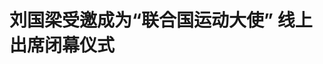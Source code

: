 <!DOCTYPE html>
<html lang="zh-CN">

<head>
    
<title>刘国梁受邀成为“联合国运动大使” 线上出席闭幕仪式_腾讯新闻</title>
<meta name="keywords" content="刘国梁,联合国运动会大使,运动会,联合国,中国乒乓,国乒,体育界,闭幕式">
<meta name="description" content="5月13日，联合国第二届运动会在纽约闭幕。联合国运动会组委会主席、土库曼斯坦常驻代表阿克索尔坦-阿塔耶娃大使在闭幕式上致辞。      中国乒乓球首位男子大满贯得主刘国梁，受邀成为“联合国运动会大使....">
<meta name="author" content="腾讯网">
<meta name="copyright" content="Copyright 1998 - 2025 Tencent. All Rights Reserved">
<meta property="og:type" content="news" />

<meta property="og:title" content="刘国梁受邀成为“联合国运动大使” 线上出席闭幕仪式_腾讯新闻" />
<meta property="og:description" content="5月13日，联合国第二届运动会在纽约闭幕。联合国运动会组委会主席、土库曼斯坦常驻代表阿克索尔坦-阿塔耶娃大使在闭幕式上致辞。      中国乒乓球首位男子大满贯得主刘国梁，受邀成为“联合国运动会大使...." />
<meta property="og:url" content="https://news.qq.com/rain/a/20250514A097R400" />
<meta property="og:image" content="https://inews.gtimg.com/news_ls/OWLoEX_HQGE-aaKS7x3iHOOJQudo6dqDwwt-rs7vYqFfwAA_640330/0" />
<meta property="article:author" content="乒乓世界" />
<meta property="article:published_time" content="2025-05-14 21:12:20" />
<meta property="category" content="sports" />

<meta name="baidu-site-verification" content="jJeIJ5X7pP" />
    <meta charset="utf-8" />
<meta http-equiv="X-UA-Compatible" content="IE=Edge" />
<meta name="viewport" content="width=device-width, initial-scale=1, shrink-to-fit=no" />
<link rel="dns-prefetch" href="mat1.gtimg.com">
<link rel="dns-prefetch" href="i.news.qq.com">
<link rel="shortcut icon" href="https://mat1.gtimg.com/qqcdn/qqindex2021/favicon.ico">
<script nomodule="true" src="https://mat1.gtimg.com/qqcdn/qqindex2021/common-static/20240515201444/core3-37-1.min.js"></script>
<script>
  try {
    if (!window.IntersectionObserver) {
      var observerScript = document.createElement('script');
      observerScript.src = "https://mat1.gtimg.com/qqcdn/qqindex2021/common-static/20241024141058/intersection-observer-polyfill.js";
      document.head.appendChild(observerScript);
    }
  } catch (error) {}
</script>

<script>
  try {
    if (!Element.prototype.scrollTo) {
      var scrollScript = document.createElement('script');
      scrollScript.src = "https://mat1.gtimg.com/qqcdn/qqindex2021/common-static/20241025153001/scroll-behavior-polyfill.js";
      document.head.appendChild(scrollScript);
    }
  } catch (error) {}
</script>
<script>
  try {
    if ('scrollRestoration' in window.history) {
      window.history.scrollRestoration = 'manual';
    }
    window.isPcClient = Boolean(window.electron) && (
      window.navigator.userAgent.indexOf('pc-client') > 0 ||
      window.navigator.userAgent.indexOf('TencentNews') > 0
    );
  } catch {}
</script>
<script>
  try {
    if (window.isPcClient) {
      var bodyStyle = document.createElement('style');
      bodyStyle.innerText = 'body{ zoom: 0.95 }';
      document.head.appendChild(bodyStyle);
    }
  } catch {}
</script>
<script>
  window.DATA = {"url":"https://view.inews.qq.com/a/20250514A097R400","article_id":"20250514A097R400","article_type":"0","title":"刘国梁受邀成为“联合国运动大使” 线上出席闭幕仪式","desc":"5月13日，联合国第二届运动会在纽约闭幕。联合国运动会组委会主席、土库曼斯坦常驻代表阿克索尔坦-阿塔耶娃大使在闭幕式上致辞。      中国乒乓球首位男子大满贯得主刘国梁，受邀成为“联合国运动会大使....","iNewsRecommendLevel":1,"abstract":"5月13日，联合国第二届运动会在纽约闭幕。联合国运动会组委会主席、土库曼斯坦常驻代表阿克索尔坦-阿塔耶娃大使在闭幕式上致辞。      中国乒乓球首位男子大满贯得主刘国梁，受邀成为“联合国运动会大使....","catalog1":"sports","ad_channel_sign":"sports","introduction":"","media":"乒乓世界","media_id":"","pubtime":"2025-05-14 21:12:20","comment_id":"8411855087","political":0,"cmsId":"20250514A097R400","cms_id":"20250514A097R400","closeAllAd":0,"closeAllFavorite":false,"originContent":{"directory":{"ai_list":null,"enable":2,"list":null},"text":"\u003cdiv class=\"rich_media_content\"\u003e\u003c!--NO_AD_ERROR_8--\u003e\u003cp\u003e\u003cspan style=\"letter-spacing: normal\"\u003e\u003cspan style=\"font-size: 16px\"\u003e\u003cspan style=\"color: rgb(51, 51, 51)\"\u003e\u003cspan style=\"background-color: rgb(255, 255, 255)\"\u003e5月13日，联合国第二届运动会在纽约闭幕。联合国运动会组委会主席、土库曼斯坦常驻代表\u003c!--VERTICAL_CARD_BEGIN_0--\u003e阿克\u003c!--VERTICAL_CARD_END_0--\u003e索尔坦-阿塔耶娃大使在闭幕式上致辞。\u003cbr/\u003e\u003cbr/\u003e\u003c/span\u003e\u003c/span\u003e\u003cstrong\u003e\u003cspan style=\"color: rgb(51, 51, 51)\"\u003e\u003cspan style=\"background-color: rgb(255, 255, 255)\"\u003e中国乒乓球首位男子\u003c!--SECURE_LINK_BEGIN_0--\u003e大满贯\u003c!--SECURE_LINK_END_0--\u003e得主\u003c!--VERTICAL_CARD_BEGIN_1--\u003e刘国梁\u003c!--VERTICAL_CARD_END_1--\u003e，受邀成为“联合国运动会大使”。他通过线上方式出席闭幕式，祝贺联合国运动会胜利闭幕，同时也鼓励更多的人参与乒乓球运动。\u003c/span\u003e\u003c/span\u003e\u003c/strong\u003e\u003cspan style=\"color: rgb(51, 51, 51)\"\u003e\u003cspan style=\"background-color: rgb(255, 255, 255)\"\u003e\u003cbr/\u003e\u003cbr/\u003e联合国运动会是一场旨在通过体育促进国际友谊、文化交流和和平的全球性体育盛会，口号为“团结、友谊、和平、发展”，强调运动精神与全球合作。\u003cbr/\u003e\u003cbr/\u003e据悉，同样被授予联合国运动会大使的体育界人士有多米尼加职业棒球经理阿尔贝-普霍斯、菲律宾政治家、商人、前职业拳击手曼尼-帕奎奧、意大利职业足球运动员乔治-基耶利尼以及\u003c!--SECURE_LINK_BEGIN_1--\u003e尼日利亚\u003c!--SECURE_LINK_END_1--\u003e国际象棋选手和教练通德-奥纳科亚等。\u003c/span\u003e\u003c/span\u003e\u003c/span\u003e\u003c/span\u003e\u003c!--NO_AD_0--\u003e\u003c!--NO_AD_1--\u003e\u003c!--NO_AD_2--\u003e\u003c!--NO_AD_3--\u003e\u003c!--NO_AD_4--\u003e\u003c!--EOP_0--\u003e\u003c!--EOP_1--\u003e\u003c!--EOP_2--\u003e\u003c!--EOP_3--\u003e\u003c!--EOP_4--\u003e\u003c/p\u003e\u003c!--PARAGRAPH_4--\u003e\u003c!--PARAGRAPH_3--\u003e\u003c!--PARAGRAPH_2--\u003e\u003c!--PARAGRAPH_1--\u003e\u003c!--PARAGRAPH_0--\u003e\u003cp\u003e\u003cspan style=\"letter-spacing: normal\"\u003e\u003cspan style=\"font-size: 16px\"\u003e\u003cstrong\u003e\u003cspan style=\"color: rgb(51, 51, 51)\"\u003e\u003cspan style=\"background-color: rgb(255, 255, 255)\"\u003e刘国梁将于6月12日亲临联合国参加活动并接受证书。\u003c/span\u003e\u003c/span\u003e\u003c/strong\u003e\u003c/span\u003e\u003c/span\u003e\u003c/p\u003e\u003cp data-exeditor-arbitrary-box=\"image-box\"\u003e\u003c!--IMG_0--\u003e\u003c/p\u003e\u003cp data-exeditor-arbitrary-box=\"image-box\"\u003e\u003c!--IMG_1--\u003e\u003c/p\u003e\u003cp data-exeditor-arbitrary-box=\"image-box\"\u003e\u003c!--IMG_2--\u003e\u003c/p\u003e\u003cp data-exeditor-arbitrary-box=\"image-box\"\u003e\u003c!--IMG_3--\u003e\u003c/p\u003e\u003cdiv powered-by=\"qqnews_ex-editor\"\u003e\u003c/div\u003e\u003cstyle\u003e.rich_media_content{--news-tabel-th-night-color: #444444;--news-font-day-color: #333;--news-font-night-color: #d9d9d9;--news-bottom-distance: 22px}.rich_media_content p:not([data-exeditor-arbitrary-box=image-box]){letter-spacing:.5px;line-height:30px;margin-bottom:var(--news-bottom-distance);word-wrap:break-word}.rich_media_content{color:var(--news-font-day-color);font-size:18px}@media(prefers-color-scheme:dark){body:not([data-weui-theme=light]):not([dark-mode-disable=true]) .rich_media_content p:not([data-exeditor-arbitrary-box=image-box]){letter-spacing:.5px;line-height:30px;margin-bottom:var(--news-bottom-distance);word-wrap:break-word}body:not([data-weui-theme=light]):not([dark-mode-disable=true]) .rich_media_content{color:var(--news-font-night-color)}}.data_color_scheme_dark .rich_media_content p:not([data-exeditor-arbitrary-box=image-box]){letter-spacing:.5px;line-height:30px;margin-bottom:var(--news-bottom-distance);word-wrap:break-word}.data_color_scheme_dark .rich_media_content{color:var(--news-font-night-color)}.data_color_scheme_dark .rich_media_content{font-size:18px}.rich_media_content p[data-exeditor-arbitrary-box=image-box]{margin-bottom:11px}.rich_media_content\u003ediv:not(.qnt-video),.rich_media_content\u003esection{margin-bottom:var(--news-bottom-distance)}.rich_media_content hr{margin-bottom:var(--news-bottom-distance)}.rich_media_content .link_list{margin:0;margin-top:20px;min-height:0!important}.rich_media_content blockquote{background:#f9f9f9;border-left:6px solid #ccc;margin:1.5em 10px;padding:.5em 10px}.rich_media_content blockquote p{margin-bottom:0!important}.data_color_scheme_dark .rich_media_content blockquote{background:#323232}@media(prefers-color-scheme:dark){body:not([data-weui-theme=light]):not([dark-mode-disable=true]) .rich_media_content blockquote{background:#323232}}.rich_media_content ol[data-ex-list]{--ol-start: 1;--ol-list-style-type: decimal;list-style-type:none;counter-reset:olCounter calc(var(--ol-start,1) - 1);position:relative}.rich_media_content ol[data-ex-list]\u003eli\u003e:first-child::before{content:counter(olCounter,var(--ol-list-style-type)) '. ';counter-increment:olCounter;font-variant-numeric:tabular-nums;display:inline-block}.rich_media_content ul[data-ex-list]{--ul-list-style-type: circle;list-style-type:none;position:relative}.rich_media_content ul[data-ex-list].nonUnicode-list-style-type\u003eli\u003e:first-child::before{content:var(--ul-list-style-type) ' ';font-variant-numeric:tabular-nums;display:inline-block;transform:scale(0.5)}.rich_media_content ul[data-ex-list].unicode-list-style-type\u003eli\u003e:first-child::before{content:var(--ul-list-style-type) ' ';font-variant-numeric:tabular-nums;display:inline-block;transform:scale(0.8)}.rich_media_content ol:not([data-ex-list]){padding-left:revert}.rich_media_content ul:not([data-ex-list]){padding-left:revert}.rich_media_content table{display:table;border-collapse:collapse;margin-bottom:var(--news-bottom-distance)}.rich_media_content table th,.rich_media_content table td{word-wrap:break-word;border:1px solid #ddd;white-space:nowrap;padding:2px 5px}.rich_media_content table th{font-weight:700;background-color:#f0f0f0;text-align:left}.rich_media_content table p{margin-bottom:0!important}.data_color_scheme_dark .rich_media_content table th{background:var(--news-tabel-th-night-color)}@media(prefers-color-scheme:dark){body:not([data-weui-theme=light]):not([dark-mode-disable=true]) .rich_media_content table th{background:var(--news-tabel-th-night-color)}}.rich_media_content .qqnews_image_desc,.rich_media_content p[type=om-image-desc]{line-height:20px!important;text-align:center!important;font-size:14px!important;color:#666!important}.rich_media_content div[data-exeditor-arbitrary-box=wrap]:not([data-exeditor-arbitrary-box-special-style]){max-width:100%}.rich_media_content .qqnews-content{--wmfont: 0;--wmcolor: transparent;font-size:var(--wmfont);color:var(--wmcolor);line-height:var(--wmfont)!important;margin-bottom:var(--wmfont)!important}.rich_media_content .qqnews_sign_emphasis{background:#f7f7f7}.rich_media_content .qqnews_sign_emphasis ol{word-wrap:break-word;border:none;color:#5c5c5c;line-height:28px;list-style:none;margin:14px 0 6px;padding:16px 15px 4px}.rich_media_content .qqnews_sign_emphasis p{margin-bottom:12px!important}.rich_media_content .qqnews_sign_emphasis ol\u003eli\u003ep{padding-left:30px}.rich_media_content .qqnews_sign_emphasis ol\u003eli{list-style:none}.rich_media_content .qqnews_sign_emphasis ol\u003eli\u003ep:first-child::before{margin-left:-30px;content:counter(olCounter,decimal) ''!important;counter-increment:olCounter!important;font-variant-numeric:tabular-nums!important;background:#37f;border-radius:2px;color:#fff;font-size:15px;font-style:normal;text-align:center;line-height:18px;width:18px;height:18px;margin-right:12px;position:relative;top:-1px}.data_color_scheme_dark .rich_media_content .qqnews_sign_emphasis{background:#262626}.data_color_scheme_dark .rich_media_content .qqnews_sign_emphasis ol\u003eli\u003ep{color:#a9a9a9}@media(prefers-color-scheme:dark){body:not([data-weui-theme=light]):not([dark-mode-disable=true]) .rich_media_content .qqnews_sign_emphasis{background:#262626}body:not([data-weui-theme=light]):not([dark-mode-disable=true]) .rich_media_content .qqnews_sign_emphasis ol\u003eli\u003ep{color:#a9a9a9}}.rich_media_content h1,.rich_media_content h2,.rich_media_content h3,.rich_media_content h4,.rich_media_content h5,.rich_media_content h6{margin-bottom:var(--news-bottom-distance);font-weight:700}.rich_media_content h1{font-size:20px}.rich_media_content h2,.rich_media_content h3{font-size:19px}.rich_media_content h4,.rich_media_content h5,.rich_media_content h6{font-size:18px}.rich_media_content li:empty{display:none}.rich_media_content ul,.rich_media_content ol{margin-bottom:var(--news-bottom-distance)}.rich_media_content div\u003ep:only-child{margin-bottom:0!important}.rich_media_content .cms-cke-widget-title-wrap p{margin-bottom:0!important}\u003c/style\u003e\u003c/div\u003e","version":"v2"},"originAttribute":{"IMG_0":{"bigOrigUrl":"https://inews.gtimg.com/news_bt/OcsX35Dt1wlBBj0NRof5Jrr1KoBaUk-mtcTT3rqYUdVxsAA/0","compressUrl":"https://inews.gtimg.com/news_bt/OcsX35Dt1wlBBj0NRof5Jrr1KoBaUk-mtcTT3rqYUdVxsAA/641","desc":"","fullPic":"1","height":360,"imgurl0":"https://inews.gtimg.com/news_bt/OcsX35Dt1wlBBj0NRof5Jrr1KoBaUk-mtcTT3rqYUdVxsAA/0","imgurl1000":"https://inews.gtimg.com/news_bt/OcsX35Dt1wlBBj0NRof5Jrr1KoBaUk-mtcTT3rqYUdVxsAA/1000","islong":0,"origUrl":"https://inews.gtimg.com/news_bt/OcsX35Dt1wlBBj0NRof5Jrr1KoBaUk-mtcTT3rqYUdVxsAA/641","size":131,"style":"display: inline-block; max-width: 100%; width: 690px","thumb":"https://inews.gtimg.com/news_bt/OcsX35Dt1wlBBj0NRof5Jrr1KoBaUk-mtcTT3rqYUdVxsAA_181x181s/0","url":"https://inews.gtimg.com/news_bt/OcsX35Dt1wlBBj0NRof5Jrr1KoBaUk-mtcTT3rqYUdVxsAA/641","width":641},"IMG_1":{"bigOrigUrl":"https://inews.gtimg.com/news_bt/OnF1-goz2R5wPUkLGG2cY21lbIxcrp9Aq-ggvpTBqbn24AA/0","compressUrl":"https://inews.gtimg.com/news_bt/OnF1-goz2R5wPUkLGG2cY21lbIxcrp9Aq-ggvpTBqbn24AA/641","desc":"","fullPic":"1","height":360,"imgurl0":"https://inews.gtimg.com/news_bt/OnF1-goz2R5wPUkLGG2cY21lbIxcrp9Aq-ggvpTBqbn24AA/0","imgurl1000":"https://inews.gtimg.com/news_bt/OnF1-goz2R5wPUkLGG2cY21lbIxcrp9Aq-ggvpTBqbn24AA/1000","islong":0,"origUrl":"https://inews.gtimg.com/news_bt/OnF1-goz2R5wPUkLGG2cY21lbIxcrp9Aq-ggvpTBqbn24AA/641","size":112,"style":"display: inline-block; max-width: 100%; width: 690px","thumb":"https://inews.gtimg.com/news_bt/OnF1-goz2R5wPUkLGG2cY21lbIxcrp9Aq-ggvpTBqbn24AA_181x181s/0","url":"https://inews.gtimg.com/news_bt/OnF1-goz2R5wPUkLGG2cY21lbIxcrp9Aq-ggvpTBqbn24AA/641","width":641},"IMG_2":{"bigOrigUrl":"https://inews.gtimg.com/news_bt/OJQV2d7GrV5zDObiAZVOQzV1VdNw3VbdtijUUS6tYYIScAA/0","compressUrl":"https://inews.gtimg.com/news_bt/OJQV2d7GrV5zDObiAZVOQzV1VdNw3VbdtijUUS6tYYIScAA/641","desc":"","fullPic":"1","height":360,"imgurl0":"https://inews.gtimg.com/news_bt/OJQV2d7GrV5zDObiAZVOQzV1VdNw3VbdtijUUS6tYYIScAA/0","imgurl1000":"https://inews.gtimg.com/news_bt/OJQV2d7GrV5zDObiAZVOQzV1VdNw3VbdtijUUS6tYYIScAA/1000","islong":0,"origUrl":"https://inews.gtimg.com/news_bt/OJQV2d7GrV5zDObiAZVOQzV1VdNw3VbdtijUUS6tYYIScAA/641","size":60,"style":"display: inline-block; max-width: 100%; width: 690px","thumb":"https://inews.gtimg.com/news_bt/OJQV2d7GrV5zDObiAZVOQzV1VdNw3VbdtijUUS6tYYIScAA_181x181s/0","url":"https://inews.gtimg.com/news_bt/OJQV2d7GrV5zDObiAZVOQzV1VdNw3VbdtijUUS6tYYIScAA/641","width":641},"IMG_3":{"bigOrigUrl":"https://inews.gtimg.com/news_bt/OAKMGdbZ7szH1agUjrXkcaIHcRB2ZPJ4JxbBlIh2-b9qoAA/0","compressUrl":"https://inews.gtimg.com/news_bt/OAKMGdbZ7szH1agUjrXkcaIHcRB2ZPJ4JxbBlIh2-b9qoAA/641","desc":"","fullPic":"1","height":399,"imgurl0":"https://inews.gtimg.com/news_bt/OAKMGdbZ7szH1agUjrXkcaIHcRB2ZPJ4JxbBlIh2-b9qoAA/0","imgurl1000":"https://inews.gtimg.com/news_bt/OAKMGdbZ7szH1agUjrXkcaIHcRB2ZPJ4JxbBlIh2-b9qoAA/1000","islong":0,"origUrl":"https://inews.gtimg.com/news_bt/OAKMGdbZ7szH1agUjrXkcaIHcRB2ZPJ4JxbBlIh2-b9qoAA/641","size":212,"style":"display: inline-block; max-width: 100%; width: 690px","thumb":"https://inews.gtimg.com/news_bt/OAKMGdbZ7szH1agUjrXkcaIHcRB2ZPJ4JxbBlIh2-b9qoAA_181x181s/0","url":"https://inews.gtimg.com/news_bt/OAKMGdbZ7szH1agUjrXkcaIHcRB2ZPJ4JxbBlIh2-b9qoAA/641","width":641},"VERTICAL_CARD_BEGIN_0":{"a_version":"21_android_7.4.57","desc":"阿克","detail_url":"qqnews://article_9528?act=ai_chat\u0026vertical_card_type=ai\u0026vertical_card_desc=%E9%98%BF%E5%85%8B\u0026a_version=21_android_7.4.57\u0026i_version=11.0_qqnews_7.4.70","i_version":"11.0_qqnews_7.4.70","previous_context":"5月13日，联合国第二届运动会在纽约闭幕。联合国运动会组委会主席、土库曼斯坦常驻代表","subsequent_context":"索尔坦-阿塔耶娃大使在闭幕式上致辞。中国乒乓球首位男子大满贯得主刘国梁，受邀成为“联合国运动会大使”。他通过线上方式出席闭幕式，祝贺联合国运动会胜利闭幕，同时也鼓励更多的人参与乒乓球运动。联合国运动会","type":"ai","url":"qqnews://article_9528?act=ai_chat\u0026vertical_card_type=ai\u0026vertical_card_desc=%E9%98%BF%E5%85%8B\u0026jumpinfo=%7B%22scene%22%3A%22algo_scribe_words%22%2C%22sentence%22%3A%22%E9%98%BF%E5%85%8B%22%2C%22sentenceContext%22%3A%225%E6%9C%8813%E6%97%A5%EF%BC%8C%E8%81%94%E5%90%88%E5%9B%BD%E7%AC%AC%E4%BA%8C%E5%B1%8A%E8%BF%90%E5%8A%A8%E4%BC%9A%E5%9C%A8%E7%BA%BD%E7%BA%A6%E9%97%AD%E5%B9%95%E3%80%82%E8%81%94%E5%90%88%E5%9B%BD%E8%BF%90%E5%8A%A8%E4%BC%9A%E7%BB%84%E5%A7%94%E4%BC%9A%E4%B8%BB%E5%B8%AD%E3%80%81%E5%9C%9F%E5%BA%93%E6%9B%BC%E6%96%AF%E5%9D%A6%E5%B8%B8%E9%A9%BB%E4%BB%A3%E8%A1%A8%7B%E9%98%BF%E5%85%8B%7D%E7%B4%A2%E5%B0%94%E5%9D%A6-%E9%98%BF%E5%A1%94%E8%80%B6%E5%A8%83%E5%A4%A7%E4%BD%BF%E5%9C%A8%E9%97%AD%E5%B9%95%E5%BC%8F%E4%B8%8A%E8%87%B4%E8%BE%9E%E3%80%82%E4%B8%AD%E5%9B%BD%E4%B9%92%E4%B9%93%E7%90%83%E9%A6%96%E4%BD%8D%E7%94%B7%E5%AD%90%E5%A4%A7%E6%BB%A1%E8%B4%AF%E5%BE%97%E4%B8%BB%E5%88%98%E5%9B%BD%E6%A2%81%EF%BC%8C%E5%8F%97%E9%82%80%E6%88%90%E4%B8%BA%E2%80%9C%E8%81%94%E5%90%88%E5%9B%BD%E8%BF%90%E5%8A%A8%E4%BC%9A%E5%A4%A7%E4%BD%BF%E2%80%9D%E3%80%82%E4%BB%96%E9%80%9A%E8%BF%87%E7%BA%BF%E4%B8%8A%E6%96%B9%E5%BC%8F%E5%87%BA%E5%B8%AD%E9%97%AD%E5%B9%95%E5%BC%8F%EF%BC%8C%E7%A5%9D%E8%B4%BA%E8%81%94%E5%90%88%E5%9B%BD%E8%BF%90%E5%8A%A8%E4%BC%9A%E8%83%9C%E5%88%A9%E9%97%AD%E5%B9%95%EF%BC%8C%E5%90%8C%E6%97%B6%E4%B9%9F%E9%BC%93%E5%8A%B1%E6%9B%B4%E5%A4%9A%E7%9A%84%E4%BA%BA%E5%8F%82%E4%B8%8E%E4%B9%92%E4%B9%93%E7%90%83%E8%BF%90%E5%8A%A8%E3%80%82%E8%81%94%E5%90%88%E5%9B%BD%E8%BF%90%E5%8A%A8%E4%BC%9A%22%2C%22source%22%3A%22article_sharepage_scribewords%22%7D","urls":{"qqcom":{"pc_url":"qqnews://article_9528?act=ai_chat\u0026vertical_card_type=ai\u0026vertical_card_desc=%E9%98%BF%E5%85%8B\u0026jumpinfo=%7B%22scene%22%3A%22algo_scribe_words%22%2C%22sentence%22%3A%22%E9%98%BF%E5%85%8B%22%2C%22sentenceContext%22%3A%225%E6%9C%8813%E6%97%A5%EF%BC%8C%E8%81%94%E5%90%88%E5%9B%BD%E7%AC%AC%E4%BA%8C%E5%B1%8A%E8%BF%90%E5%8A%A8%E4%BC%9A%E5%9C%A8%E7%BA%BD%E7%BA%A6%E9%97%AD%E5%B9%95%E3%80%82%E8%81%94%E5%90%88%E5%9B%BD%E8%BF%90%E5%8A%A8%E4%BC%9A%E7%BB%84%E5%A7%94%E4%BC%9A%E4%B8%BB%E5%B8%AD%E3%80%81%E5%9C%9F%E5%BA%93%E6%9B%BC%E6%96%AF%E5%9D%A6%E5%B8%B8%E9%A9%BB%E4%BB%A3%E8%A1%A8%7B%E9%98%BF%E5%85%8B%7D%E7%B4%A2%E5%B0%94%E5%9D%A6-%E9%98%BF%E5%A1%94%E8%80%B6%E5%A8%83%E5%A4%A7%E4%BD%BF%E5%9C%A8%E9%97%AD%E5%B9%95%E5%BC%8F%E4%B8%8A%E8%87%B4%E8%BE%9E%E3%80%82%E4%B8%AD%E5%9B%BD%E4%B9%92%E4%B9%93%E7%90%83%E9%A6%96%E4%BD%8D%E7%94%B7%E5%AD%90%E5%A4%A7%E6%BB%A1%E8%B4%AF%E5%BE%97%E4%B8%BB%E5%88%98%E5%9B%BD%E6%A2%81%EF%BC%8C%E5%8F%97%E9%82%80%E6%88%90%E4%B8%BA%E2%80%9C%E8%81%94%E5%90%88%E5%9B%BD%E8%BF%90%E5%8A%A8%E4%BC%9A%E5%A4%A7%E4%BD%BF%E2%80%9D%E3%80%82%E4%BB%96%E9%80%9A%E8%BF%87%E7%BA%BF%E4%B8%8A%E6%96%B9%E5%BC%8F%E5%87%BA%E5%B8%AD%E9%97%AD%E5%B9%95%E5%BC%8F%EF%BC%8C%E7%A5%9D%E8%B4%BA%E8%81%94%E5%90%88%E5%9B%BD%E8%BF%90%E5%8A%A8%E4%BC%9A%E8%83%9C%E5%88%A9%E9%97%AD%E5%B9%95%EF%BC%8C%E5%90%8C%E6%97%B6%E4%B9%9F%E9%BC%93%E5%8A%B1%E6%9B%B4%E5%A4%9A%E7%9A%84%E4%BA%BA%E5%8F%82%E4%B8%8E%E4%B9%92%E4%B9%93%E7%90%83%E8%BF%90%E5%8A%A8%E3%80%82%E8%81%94%E5%90%88%E5%9B%BD%E8%BF%90%E5%8A%A8%E4%BC%9A%22%2C%22source%22%3A%22article_sharepage_scribewords%22%7D"},"web":{"h5_url":"qqnews://article_9528?act=ai_chat\u0026vertical_card_type=ai\u0026vertical_card_desc=%E9%98%BF%E5%85%8B\u0026jumpinfo=%7B%22scene%22%3A%22algo_scribe_words%22%2C%22sentence%22%3A%22%E9%98%BF%E5%85%8B%22%2C%22sentenceContext%22%3A%225%E6%9C%8813%E6%97%A5%EF%BC%8C%E8%81%94%E5%90%88%E5%9B%BD%E7%AC%AC%E4%BA%8C%E5%B1%8A%E8%BF%90%E5%8A%A8%E4%BC%9A%E5%9C%A8%E7%BA%BD%E7%BA%A6%E9%97%AD%E5%B9%95%E3%80%82%E8%81%94%E5%90%88%E5%9B%BD%E8%BF%90%E5%8A%A8%E4%BC%9A%E7%BB%84%E5%A7%94%E4%BC%9A%E4%B8%BB%E5%B8%AD%E3%80%81%E5%9C%9F%E5%BA%93%E6%9B%BC%E6%96%AF%E5%9D%A6%E5%B8%B8%E9%A9%BB%E4%BB%A3%E8%A1%A8%7B%E9%98%BF%E5%85%8B%7D%E7%B4%A2%E5%B0%94%E5%9D%A6-%E9%98%BF%E5%A1%94%E8%80%B6%E5%A8%83%E5%A4%A7%E4%BD%BF%E5%9C%A8%E9%97%AD%E5%B9%95%E5%BC%8F%E4%B8%8A%E8%87%B4%E8%BE%9E%E3%80%82%E4%B8%AD%E5%9B%BD%E4%B9%92%E4%B9%93%E7%90%83%E9%A6%96%E4%BD%8D%E7%94%B7%E5%AD%90%E5%A4%A7%E6%BB%A1%E8%B4%AF%E5%BE%97%E4%B8%BB%E5%88%98%E5%9B%BD%E6%A2%81%EF%BC%8C%E5%8F%97%E9%82%80%E6%88%90%E4%B8%BA%E2%80%9C%E8%81%94%E5%90%88%E5%9B%BD%E8%BF%90%E5%8A%A8%E4%BC%9A%E5%A4%A7%E4%BD%BF%E2%80%9D%E3%80%82%E4%BB%96%E9%80%9A%E8%BF%87%E7%BA%BF%E4%B8%8A%E6%96%B9%E5%BC%8F%E5%87%BA%E5%B8%AD%E9%97%AD%E5%B9%95%E5%BC%8F%EF%BC%8C%E7%A5%9D%E8%B4%BA%E8%81%94%E5%90%88%E5%9B%BD%E8%BF%90%E5%8A%A8%E4%BC%9A%E8%83%9C%E5%88%A9%E9%97%AD%E5%B9%95%EF%BC%8C%E5%90%8C%E6%97%B6%E4%B9%9F%E9%BC%93%E5%8A%B1%E6%9B%B4%E5%A4%9A%E7%9A%84%E4%BA%BA%E5%8F%82%E4%B8%8E%E4%B9%92%E4%B9%93%E7%90%83%E8%BF%90%E5%8A%A8%E3%80%82%E8%81%94%E5%90%88%E5%9B%BD%E8%BF%90%E5%8A%A8%E4%BC%9A%22%2C%22source%22%3A%22article_sharepage_scribewords%22%7D"}}},"VERTICAL_CARD_BEGIN_1":{"a_version":"21_android_7.4.57","desc":"刘国梁","detail_url":"qqnews://article_9528?act=ai_chat\u0026vertical_card_type=ai\u0026vertical_card_desc=%E5%88%98%E5%9B%BD%E6%A2%81\u0026a_version=21_android_7.4.57\u0026i_version=11.0_qqnews_7.4.70","i_version":"11.0_qqnews_7.4.70","previous_context":"5月13日，联合国第二届运动会在纽约闭幕。联合国运动会组委会主席、土库曼斯坦常驻代表阿克索尔坦-阿塔耶娃大使在闭幕式上致辞。中国乒乓球首位男子大满贯得主","subsequent_context":"，受邀成为“联合国运动会大使”。他通过线上方式出席闭幕式，祝贺联合国运动会胜利闭幕，同时也鼓励更多的人参与乒乓球运动。联合国运动会是一场旨在通过体育促进国际友谊、文化交流和和平的全球性体育盛会，口号为","type":"ai","url":"qqnews://article_9528?act=ai_chat\u0026vertical_card_type=ai\u0026vertical_card_desc=%E5%88%98%E5%9B%BD%E6%A2%81\u0026jumpinfo=%7B%22scene%22%3A%22algo_scribe_words%22%2C%22sentence%22%3A%22%E5%88%98%E5%9B%BD%E6%A2%81%22%2C%22sentenceContext%22%3A%225%E6%9C%8813%E6%97%A5%EF%BC%8C%E8%81%94%E5%90%88%E5%9B%BD%E7%AC%AC%E4%BA%8C%E5%B1%8A%E8%BF%90%E5%8A%A8%E4%BC%9A%E5%9C%A8%E7%BA%BD%E7%BA%A6%E9%97%AD%E5%B9%95%E3%80%82%E8%81%94%E5%90%88%E5%9B%BD%E8%BF%90%E5%8A%A8%E4%BC%9A%E7%BB%84%E5%A7%94%E4%BC%9A%E4%B8%BB%E5%B8%AD%E3%80%81%E5%9C%9F%E5%BA%93%E6%9B%BC%E6%96%AF%E5%9D%A6%E5%B8%B8%E9%A9%BB%E4%BB%A3%E8%A1%A8%E9%98%BF%E5%85%8B%E7%B4%A2%E5%B0%94%E5%9D%A6-%E9%98%BF%E5%A1%94%E8%80%B6%E5%A8%83%E5%A4%A7%E4%BD%BF%E5%9C%A8%E9%97%AD%E5%B9%95%E5%BC%8F%E4%B8%8A%E8%87%B4%E8%BE%9E%E3%80%82%E4%B8%AD%E5%9B%BD%E4%B9%92%E4%B9%93%E7%90%83%E9%A6%96%E4%BD%8D%E7%94%B7%E5%AD%90%E5%A4%A7%E6%BB%A1%E8%B4%AF%E5%BE%97%E4%B8%BB%7B%E5%88%98%E5%9B%BD%E6%A2%81%7D%EF%BC%8C%E5%8F%97%E9%82%80%E6%88%90%E4%B8%BA%E2%80%9C%E8%81%94%E5%90%88%E5%9B%BD%E8%BF%90%E5%8A%A8%E4%BC%9A%E5%A4%A7%E4%BD%BF%E2%80%9D%E3%80%82%E4%BB%96%E9%80%9A%E8%BF%87%E7%BA%BF%E4%B8%8A%E6%96%B9%E5%BC%8F%E5%87%BA%E5%B8%AD%E9%97%AD%E5%B9%95%E5%BC%8F%EF%BC%8C%E7%A5%9D%E8%B4%BA%E8%81%94%E5%90%88%E5%9B%BD%E8%BF%90%E5%8A%A8%E4%BC%9A%E8%83%9C%E5%88%A9%E9%97%AD%E5%B9%95%EF%BC%8C%E5%90%8C%E6%97%B6%E4%B9%9F%E9%BC%93%E5%8A%B1%E6%9B%B4%E5%A4%9A%E7%9A%84%E4%BA%BA%E5%8F%82%E4%B8%8E%E4%B9%92%E4%B9%93%E7%90%83%E8%BF%90%E5%8A%A8%E3%80%82%E8%81%94%E5%90%88%E5%9B%BD%E8%BF%90%E5%8A%A8%E4%BC%9A%E6%98%AF%E4%B8%80%E5%9C%BA%E6%97%A8%E5%9C%A8%E9%80%9A%E8%BF%87%E4%BD%93%E8%82%B2%E4%BF%83%E8%BF%9B%E5%9B%BD%E9%99%85%E5%8F%8B%E8%B0%8A%E3%80%81%E6%96%87%E5%8C%96%E4%BA%A4%E6%B5%81%E5%92%8C%E5%92%8C%E5%B9%B3%E7%9A%84%E5%85%A8%E7%90%83%E6%80%A7%E4%BD%93%E8%82%B2%E7%9B%9B%E4%BC%9A%EF%BC%8C%E5%8F%A3%E5%8F%B7%E4%B8%BA%22%2C%22source%22%3A%22article_sharepage_scribewords%22%7D","urls":{"qqcom":{"pc_url":"qqnews://article_9528?act=ai_chat\u0026vertical_card_type=ai\u0026vertical_card_desc=%E5%88%98%E5%9B%BD%E6%A2%81\u0026jumpinfo=%7B%22scene%22%3A%22algo_scribe_words%22%2C%22sentence%22%3A%22%E5%88%98%E5%9B%BD%E6%A2%81%22%2C%22sentenceContext%22%3A%225%E6%9C%8813%E6%97%A5%EF%BC%8C%E8%81%94%E5%90%88%E5%9B%BD%E7%AC%AC%E4%BA%8C%E5%B1%8A%E8%BF%90%E5%8A%A8%E4%BC%9A%E5%9C%A8%E7%BA%BD%E7%BA%A6%E9%97%AD%E5%B9%95%E3%80%82%E8%81%94%E5%90%88%E5%9B%BD%E8%BF%90%E5%8A%A8%E4%BC%9A%E7%BB%84%E5%A7%94%E4%BC%9A%E4%B8%BB%E5%B8%AD%E3%80%81%E5%9C%9F%E5%BA%93%E6%9B%BC%E6%96%AF%E5%9D%A6%E5%B8%B8%E9%A9%BB%E4%BB%A3%E8%A1%A8%E9%98%BF%E5%85%8B%E7%B4%A2%E5%B0%94%E5%9D%A6-%E9%98%BF%E5%A1%94%E8%80%B6%E5%A8%83%E5%A4%A7%E4%BD%BF%E5%9C%A8%E9%97%AD%E5%B9%95%E5%BC%8F%E4%B8%8A%E8%87%B4%E8%BE%9E%E3%80%82%E4%B8%AD%E5%9B%BD%E4%B9%92%E4%B9%93%E7%90%83%E9%A6%96%E4%BD%8D%E7%94%B7%E5%AD%90%E5%A4%A7%E6%BB%A1%E8%B4%AF%E5%BE%97%E4%B8%BB%7B%E5%88%98%E5%9B%BD%E6%A2%81%7D%EF%BC%8C%E5%8F%97%E9%82%80%E6%88%90%E4%B8%BA%E2%80%9C%E8%81%94%E5%90%88%E5%9B%BD%E8%BF%90%E5%8A%A8%E4%BC%9A%E5%A4%A7%E4%BD%BF%E2%80%9D%E3%80%82%E4%BB%96%E9%80%9A%E8%BF%87%E7%BA%BF%E4%B8%8A%E6%96%B9%E5%BC%8F%E5%87%BA%E5%B8%AD%E9%97%AD%E5%B9%95%E5%BC%8F%EF%BC%8C%E7%A5%9D%E8%B4%BA%E8%81%94%E5%90%88%E5%9B%BD%E8%BF%90%E5%8A%A8%E4%BC%9A%E8%83%9C%E5%88%A9%E9%97%AD%E5%B9%95%EF%BC%8C%E5%90%8C%E6%97%B6%E4%B9%9F%E9%BC%93%E5%8A%B1%E6%9B%B4%E5%A4%9A%E7%9A%84%E4%BA%BA%E5%8F%82%E4%B8%8E%E4%B9%92%E4%B9%93%E7%90%83%E8%BF%90%E5%8A%A8%E3%80%82%E8%81%94%E5%90%88%E5%9B%BD%E8%BF%90%E5%8A%A8%E4%BC%9A%E6%98%AF%E4%B8%80%E5%9C%BA%E6%97%A8%E5%9C%A8%E9%80%9A%E8%BF%87%E4%BD%93%E8%82%B2%E4%BF%83%E8%BF%9B%E5%9B%BD%E9%99%85%E5%8F%8B%E8%B0%8A%E3%80%81%E6%96%87%E5%8C%96%E4%BA%A4%E6%B5%81%E5%92%8C%E5%92%8C%E5%B9%B3%E7%9A%84%E5%85%A8%E7%90%83%E6%80%A7%E4%BD%93%E8%82%B2%E7%9B%9B%E4%BC%9A%EF%BC%8C%E5%8F%A3%E5%8F%B7%E4%B8%BA%22%2C%22source%22%3A%22article_sharepage_scribewords%22%7D"},"web":{"h5_url":"qqnews://article_9528?act=ai_chat\u0026vertical_card_type=ai\u0026vertical_card_desc=%E5%88%98%E5%9B%BD%E6%A2%81\u0026jumpinfo=%7B%22scene%22%3A%22algo_scribe_words%22%2C%22sentence%22%3A%22%E5%88%98%E5%9B%BD%E6%A2%81%22%2C%22sentenceContext%22%3A%225%E6%9C%8813%E6%97%A5%EF%BC%8C%E8%81%94%E5%90%88%E5%9B%BD%E7%AC%AC%E4%BA%8C%E5%B1%8A%E8%BF%90%E5%8A%A8%E4%BC%9A%E5%9C%A8%E7%BA%BD%E7%BA%A6%E9%97%AD%E5%B9%95%E3%80%82%E8%81%94%E5%90%88%E5%9B%BD%E8%BF%90%E5%8A%A8%E4%BC%9A%E7%BB%84%E5%A7%94%E4%BC%9A%E4%B8%BB%E5%B8%AD%E3%80%81%E5%9C%9F%E5%BA%93%E6%9B%BC%E6%96%AF%E5%9D%A6%E5%B8%B8%E9%A9%BB%E4%BB%A3%E8%A1%A8%E9%98%BF%E5%85%8B%E7%B4%A2%E5%B0%94%E5%9D%A6-%E9%98%BF%E5%A1%94%E8%80%B6%E5%A8%83%E5%A4%A7%E4%BD%BF%E5%9C%A8%E9%97%AD%E5%B9%95%E5%BC%8F%E4%B8%8A%E8%87%B4%E8%BE%9E%E3%80%82%E4%B8%AD%E5%9B%BD%E4%B9%92%E4%B9%93%E7%90%83%E9%A6%96%E4%BD%8D%E7%94%B7%E5%AD%90%E5%A4%A7%E6%BB%A1%E8%B4%AF%E5%BE%97%E4%B8%BB%7B%E5%88%98%E5%9B%BD%E6%A2%81%7D%EF%BC%8C%E5%8F%97%E9%82%80%E6%88%90%E4%B8%BA%E2%80%9C%E8%81%94%E5%90%88%E5%9B%BD%E8%BF%90%E5%8A%A8%E4%BC%9A%E5%A4%A7%E4%BD%BF%E2%80%9D%E3%80%82%E4%BB%96%E9%80%9A%E8%BF%87%E7%BA%BF%E4%B8%8A%E6%96%B9%E5%BC%8F%E5%87%BA%E5%B8%AD%E9%97%AD%E5%B9%95%E5%BC%8F%EF%BC%8C%E7%A5%9D%E8%B4%BA%E8%81%94%E5%90%88%E5%9B%BD%E8%BF%90%E5%8A%A8%E4%BC%9A%E8%83%9C%E5%88%A9%E9%97%AD%E5%B9%95%EF%BC%8C%E5%90%8C%E6%97%B6%E4%B9%9F%E9%BC%93%E5%8A%B1%E6%9B%B4%E5%A4%9A%E7%9A%84%E4%BA%BA%E5%8F%82%E4%B8%8E%E4%B9%92%E4%B9%93%E7%90%83%E8%BF%90%E5%8A%A8%E3%80%82%E8%81%94%E5%90%88%E5%9B%BD%E8%BF%90%E5%8A%A8%E4%BC%9A%E6%98%AF%E4%B8%80%E5%9C%BA%E6%97%A8%E5%9C%A8%E9%80%9A%E8%BF%87%E4%BD%93%E8%82%B2%E4%BF%83%E8%BF%9B%E5%9B%BD%E9%99%85%E5%8F%8B%E8%B0%8A%E3%80%81%E6%96%87%E5%8C%96%E4%BA%A4%E6%B5%81%E5%92%8C%E5%92%8C%E5%B9%B3%E7%9A%84%E5%85%A8%E7%90%83%E6%80%A7%E4%BD%93%E8%82%B2%E7%9B%9B%E4%BC%9A%EF%BC%8C%E5%8F%A3%E5%8F%B7%E4%B8%BA%22%2C%22source%22%3A%22article_sharepage_scribewords%22%7D"}}},"VERTICAL_CARD_END_0":{"show_type":"6"},"VERTICAL_CARD_END_1":{"show_type":"6"}},"selfDeclare":{},"userAddress":"","card":{},"interationCount":{"like":84,"collect":21,"share":0},"payment_info":{},"article_is_pay":false,"payment_column_info_v1":{"is_column_pay":false,"read_count_all":0},"tag_info_item":null,"contentWordsNum":303,"extraProperty":{"FeedbackDetailDisableInsert":0,"zanSkinType":""},"relateWelfare":{},"aiSwitch":true,"isOversize":false,"videoArr":[]};
</script>
<script>
  window.channelInfo = {"channelConfig":{"channelNav":[{"_auto_id":"1","active_alien_img":"","alien_img":"","channel_id":"news_news_home","is_local":"0","link":"https://www.qq.com","name_cn":"首页","name_en":"home"},{"_auto_id":"2","active_alien_img":"","alien_img":"","channel_id":"news_news_top","is_local":"0","link":"","name_cn":"要闻","name_en":"news"},{"_auto_id":"4","active_alien_img":"","alien_img":"","channel_id":"news_news_bj","is_local":"1","link":"","name_cn":"北京","name_en":"bj"},{"_auto_id":"5","active_alien_img":"","alien_img":"","channel_id":"news_news_finance","is_local":"0","link":"","name_cn":"财经","name_en":"finance"},{"_auto_id":"6","active_alien_img":"","alien_img":"","channel_id":"news_news_tech","is_local":"0","link":"","name_cn":"科技","name_en":"tech"},{"_auto_id":"7","active_alien_img":"","alien_img":"","channel_id":"tv","is_local":"0","link":"https://v.qq.com/channel/tv/?ptag=qqnews","name_cn":"电视剧","name_en":"tv"},{"_auto_id":"8","active_alien_img":"","alien_img":"","channel_id":"news_news_qa","is_local":"0","link":"","name_cn":"热问","name_en":"qa"},{"_auto_id":"9","active_alien_img":"","alien_img":"","channel_id":"news_news_ent","is_local":"0","link":"","name_cn":"娱乐","name_en":"ent"},{"_auto_id":"10","active_alien_img":"","alien_img":"","channel_id":"variety","is_local":"0","link":"https://v.qq.com/channel/variety/?ptag=qqnews","name_cn":"综艺","name_en":"variety"},{"_auto_id":"11","active_alien_img":"","alien_img":"","channel_id":"news_news_sports","is_local":"0","link":"","name_cn":"体育","name_en":"sports"},{"_auto_id":"13","active_alien_img":"","alien_img":"","channel_id":"news_news_nba","is_local":"0","link":"","name_cn":"NBA","name_en":"nba"},{"_auto_id":"14","active_alien_img":"","alien_img":"","channel_id":"news_news_world","is_local":"0","link":"","name_cn":"国际","name_en":"world"},{"_auto_id":"15","active_alien_img":"","alien_img":"","channel_id":"news_news_mil","is_local":"0","link":"","name_cn":"军事","name_en":"milite"},{"_auto_id":"16","active_alien_img":"","alien_img":"","channel_id":"news_news_auto","is_local":"0","link":"","name_cn":"汽车","name_en":"auto"},{"_auto_id":"17","active_alien_img":"","alien_img":"","channel_id":"news_news_house","is_local":"0","link":"","name_cn":"房产","name_en":"house"},{"_auto_id":"18","active_alien_img":"","alien_img":"","channel_id":"news_news_edu","is_local":"0","link":"","name_cn":"教育","name_en":"edu"},{"_auto_id":"19","active_alien_img":"","alien_img":"","channel_id":"news_news_antip","is_local":"0","link":"","name_cn":"健康","name_en":"health"},{"_auto_id":"20","active_alien_img":"","alien_img":"","channel_id":"news_news_video","is_local":"0","link":"","name_cn":"视频","name_en":"video"},{"_auto_id":"21","active_alien_img":"","alien_img":"","channel_id":"news_news_game","is_local":"0","link":"","name_cn":"游戏","name_en":"games"},{"_auto_id":"22","active_alien_img":"","alien_img":"","channel_id":"news_news_nchupin","is_local":"0","link":"","name_cn":"眼界","name_en":"chupin"},{"_auto_id":"24","active_alien_img":"","alien_img":"","channel_id":"news_news_football","is_local":"0","link":"","name_cn":"足球","name_en":"football"},{"_auto_id":"25","active_alien_img":"","alien_img":"","channel_id":"news_news_kepu","is_local":"0","link":"","name_cn":"科学","name_en":"kepu"},{"_auto_id":"26","active_alien_img":"","alien_img":"","channel_id":"news_news_digi","is_local":"0","link":"","name_cn":"数码","name_en":"digi"},{"_auto_id":"28","active_alien_img":"","alien_img":"","channel_id":"ymzx","is_local":"0","link":"https://gamer.qq.com/v2/cloudgame/game/96897?ichannel=txxwpc0Ftxxwpc1","name_cn":"元梦之星","name_en":"news_news_ymzx"},{"_auto_id":"31","active_alien_img":"","alien_img":"","channel_id":"movie","is_local":"0","link":"https://v.qq.com/channel/movie/?ptag=qqnews","name_cn":"电影","name_en":"movie"},{"_auto_id":"32","active_alien_img":"","alien_img":"","channel_id":"news_news_esport","is_local":"0","link":"","name_cn":"电竞","name_en":"esport"},{"_auto_id":"34","active_alien_img":"","alien_img":"","channel_id":"news_news_history","is_local":"0","link":"","name_cn":"历史","name_en":"history"},{"_auto_id":"35","active_alien_img":"","alien_img":"","channel_id":"news_news_baby","is_local":"0","link":"","name_cn":"育儿","name_en":"baby"},{"_auto_id":"36","active_alien_img":"","alien_img":"","channel_id":"hbjy","is_local":"0","link":"https://gp.qq.com/act/a20250421mnqlx/news.shtml","name_cn":"和平精英","name_en":"news_news_hbjy"},{"_auto_id":"37","active_alien_img":"","alien_img":"","channel_id":"cloud_gamer","is_local":"0","link":"https://gamer.qq.com/?ichannel=txxwpc0Ftxxwpc1","name_cn":"云游戏","name_en":"cloud_gamer"},{"_auto_id":"38","active_alien_img":"","alien_img":"","channel_id":"news_news_lic","is_local":"0","link":"","name_cn":"理财","name_en":"finance_licai"},{"_auto_id":"39","active_alien_img":"","alien_img":"","channel_id":"news_news_istock","is_local":"0","link":"","name_cn":"股票","name_en":"finance_stock"},{"_auto_id":"40","active_alien_img":"","alien_img":"","channel_id":"ren_min_shi_pin","is_local":"0","link":"https://news.qq.com/omn/author/8QMd3Hld74cbujbY?tab=om_video","name_cn":"人民视频","name_en":"ren_min_shi_pin"},{"_auto_id":"41","active_alien_img":"","alien_img":"","channel_id":"news_news_weather","is_local":"0","link":"https://tianqi.qq.com/index.htm","name_cn":"天气","name_en":"weather"}]}};
</script>
<script>
  window.articleConfig = {"rightConfig":[{"_auto_id":"1","category_key":"default","modules":"{\"moduleList\":[{\"title\":\"作者其他文章\",\"id\":\"user_article\"},{\"title\":\"精选视频\",\"id\":\"video_album\",\"videoType\":\"tag\",\"videoId\":\"aUepxrtchGM=\",\"isSticky\":0},{\"title\":\"下载条\",\"id\":\"download_banner\",\"isSticky\":1},{\"title\":\"热点榜\",\"id\":\"hot_rank_list\",\"isSticky\":1},{\"title\":\"广告推广\",\"id\":\"ssp_ad_module\",\"category\":\"ad_ssp\",\"loid\":\"109\",\"isSticky\":1},{\"title\":\"广告推广位\",\"id\":\"c2s_ad_module\",\"category\":\"right_c2s\",\"path\":\"QQcom_all_Rectangle-1|QQcom_all_Rectangle-2|QQcom_all_Rectangle-3\",\"isSticky\":1}]}"},{"_auto_id":"2","category_key":"ent","modules":"{\"moduleList\":[{\"title\":\"作者其他文章\",\"id\":\"user_article\"},{\"title\":\"精选视频\",\"id\":\"video_album\",\"videoType\":\"tag\",\"videoId\":\"aUepxrtchGM=\"},{\"title\":\"下载条\",\"id\":\"download_banner\",\"isSticky\":1},{\"title\":\"热点榜\",\"id\":\"hot_rank_list\",\"isSticky\":1},{\"title\":\"广告推广\",\"id\":\"ssp_ad_module\",\"category\":\"ad_ssp\",\"loid\":\"109\",\"isSticky\":1},{\"title\":\"广告推广\",\"id\":\"ssp_ad_module\",\"category\":\"ad_ssp\",\"loid\":\"117\",\"isSticky\":1}]}"},{"_auto_id":"3","category_key":"game","modules":"{\"moduleList\":[{\"title\":\"作者其他文章\",\"id\":\"user_article\"},{\"title\":\"精选视频\",\"id\":\"video_album\",\"videoType\":\"tag\",\"videoId\":\"aUepxrtchGM=\"},{\"title\":\"热门游戏\",\"id\":\"recommend_game\",\"isSticky\":0},{\"title\":\"下载条\",\"id\":\"download_banner\",\"isSticky\":1},{\"title\":\"热点榜\",\"id\":\"hot_rank_list\",\"isSticky\":1},{\"title\":\"广告推广\",\"id\":\"ssp_ad_module\",\"category\":\"ad_ssp\",\"loid\":\"109\",\"isSticky\":1},{\"title\":\"广告推广位\",\"id\":\"c2s_ad_module\",\"category\":\"right_c2s\",\"path\":\"QQcom_all_Rectangle-1|QQcom_all_Rectangle-2|QQcom_all_Rectangle-3\",\"isSticky\":1}]}"},{"_auto_id":"4","category_key":"tech","modules":"{\"moduleList\":[{\"title\":\"作者其他文章\",\"id\":\"user_article\"},{\"title\":\"精选视频\",\"id\":\"video_album\",\"videoType\":\"tag\",\"videoId\":\"aUepxrtchGM=\"},{\"title\":\"下载条\",\"id\":\"download_banner\",\"isSticky\":1},{\"title\":\"热点榜\",\"id\":\"hot_rank_list\",\"isSticky\":1},{\"title\":\"广告推广\",\"id\":\"ssp_ad_module\",\"category\":\"ad_ssp\",\"loid\":\"109\",\"isSticky\":1},{\"title\":\"广告推广位\",\"id\":\"c2s_ad_module\",\"category\":\"right_c2s\",\"path\":\"QQcom_all_Rectangle-1|QQcom_all_Rectangle-2|QQcom_all_Rectangle-3\",\"isSticky\":1}]}"},{"_auto_id":"5","category_key":"finance","modules":"{\"moduleList\":[{\"title\":\"作者其他文章\",\"id\":\"user_article\"},{\"title\":\"精选视频\",\"id\":\"video_album\",\"videoType\":\"tag\",\"videoId\":\"aUepxrtchGM=\"},{\"title\":\"下载条\",\"id\":\"download_banner\",\"isSticky\":1},{\"title\":\"热点榜\",\"id\":\"hot_rank_list\",\"isSticky\":1},{\"title\":\"广告推广\",\"id\":\"ssp_ad_module\",\"category\":\"ad_ssp\",\"loid\":\"109\",\"isSticky\":1},{\"title\":\"广告推广位\",\"id\":\"c2s_ad_module\",\"category\":\"right_c2s\",\"path\":\"QQcom_all_Rectangle-1|QQcom_all_Rectangle-2|QQcom_all_Rectangle-3\",\"isSticky\":1}]}"},{"_auto_id":"6","category_key":"news","modules":"{\"moduleList\":[{\"title\":\"作者其他文章\",\"id\":\"user_article\"},{\"title\":\"精选视频\",\"id\":\"video_album\",\"videoType\":\"tag\",\"videoId\":\"aUepxrtchGM=\"},{\"title\":\"下载条\",\"id\":\"download_banner\",\"isSticky\":1},{\"title\":\"热点榜\",\"id\":\"hot_rank_list\",\"isSticky\":1},{\"title\":\"广告推广\",\"id\":\"ssp_ad_module\",\"category\":\"ad_ssp\",\"loid\":\"109\",\"isSticky\":1},{\"title\":\"广告推广位\",\"id\":\"c2s_ad_module\",\"category\":\"right_c2s\",\"path\":\"QQcom_all_Rectangle-1|QQcom_all_Rectangle-2|QQcom_all_Rectangle-3\",\"isSticky\":1}]}"},{"_auto_id":"7","category_key":"fashion","modules":"{\"moduleList\":[{\"title\":\"作者其他文章\",\"id\":\"user_article\"},{\"title\":\"精选视频\",\"id\":\"video_album\",\"videoType\":\"tag\",\"videoId\":\"aUepxrtchGM=\"},{\"title\":\"下载条\",\"id\":\"download_banner\",\"isSticky\":1},{\"title\":\"热点榜\",\"id\":\"hot_rank_list\",\"isSticky\":1},{\"title\":\"广告推广\",\"id\":\"ssp_ad_module\",\"category\":\"ad_ssp\",\"loid\":\"109\",\"isSticky\":1},{\"title\":\"广告推广位\",\"id\":\"c2s_ad_module\",\"category\":\"right_c2s\",\"path\":\"QQcom_all_Rectangle-1|QQcom_all_Rectangle-2|QQcom_all_Rectangle-3\",\"isSticky\":1}]}"},{"_auto_id":"8","category_key":"sports","modules":"{\"moduleList\":[{\"title\":\"作者其他文章\",\"id\":\"user_article\"},{\"title\":\"精选视频\",\"id\":\"video_album\",\"videoType\":\"tag\",\"videoId\":\"aUepxrtchGM=\"},{\"title\":\"下载条\",\"id\":\"download_banner\",\"isSticky\":1},{\"title\":\"热点榜\",\"id\":\"hot_rank_list\",\"isSticky\":1},{\"title\":\"广告推广\",\"id\":\"ssp_ad_module\",\"category\":\"ad_ssp\",\"loid\":\"109\",\"isSticky\":1},{\"title\":\"广告推广位\",\"id\":\"c2s_ad_module\",\"category\":\"right_c2s\",\"path\":\"QQcom_all_Rectangle-1|QQcom_all_Rectangle-2|QQcom_all_Rectangle-3\",\"isSticky\":1}]}"},{"_auto_id":"9","category_key":"health","modules":"{\"moduleList\":[{\"title\":\"作者其他文章\",\"id\":\"user_article\"},{\"title\":\"精选视频\",\"id\":\"video_album\",\"videoType\":\"tag\",\"videoId\":\"aUepxrtchGM=\"},{\"title\":\"下载条\",\"id\":\"download_banner\",\"isSticky\":1},{\"title\":\"热点榜\",\"id\":\"hot_rank_list\",\"isSticky\":1},{\"title\":\"广告推广\",\"id\":\"ssp_ad_module\",\"category\":\"ad_ssp\",\"loid\":\"109\",\"isSticky\":1},{\"title\":\"广告推广位\",\"id\":\"c2s_ad_module\",\"category\":\"right_c2s\",\"path\":\"QQcom_all_Rectangle-1|QQcom_all_Rectangle-2|QQcom_all_Rectangle-3\",\"isSticky\":1}]}"},{"_auto_id":"10","category_key":"nba","modules":"{\"moduleList\":[{\"title\":\"作者其他文章\",\"id\":\"user_article\"},{\"title\":\"精选视频\",\"id\":\"video_album\",\"videoType\":\"tag\",\"videoId\":\"aUepxrtchGM=\"},{\"title\":\"下载条\",\"id\":\"download_banner\",\"isSticky\":1},{\"title\":\"热点榜\",\"id\":\"hot_rank_list\",\"isSticky\":1},{\"title\":\"广告推广\",\"id\":\"ssp_ad_module\",\"category\":\"ad_ssp\",\"loid\":\"109\",\"isSticky\":1},{\"title\":\"广告推广位\",\"id\":\"c2s_ad_module\",\"category\":\"right_c2s\",\"path\":\"QQcom_all_Rectangle-1|QQcom_all_Rectangle-2|QQcom_all_Rectangle-3\",\"isSticky\":1}]}"},{"_auto_id":"11","category_key":"edu","modules":"{\"moduleList\":[{\"title\":\"作者其他文章\",\"id\":\"user_article\"},{\"title\":\"精选视频\",\"id\":\"video_album\",\"videoType\":\"tag\",\"videoId\":\"aUWpxLNdg2c=\"},{\"title\":\"下载条\",\"id\":\"download_banner\",\"isSticky\":1},{\"title\":\"热点榜\",\"id\":\"hot_rank_list\",\"isSticky\":1},{\"title\":\"广告推广\",\"id\":\"ssp_ad_module\",\"category\":\"ad_ssp\",\"loid\":\"109\",\"isSticky\":1},{\"title\":\"广告推广位\",\"id\":\"c2s_ad_module\",\"category\":\"right_c2s\",\"path\":\"QQcom_all_Rectangle-1|QQcom_all_Rectangle-2|QQcom_all_Rectangle-3\",\"isSticky\":1}]}"},{"_auto_id":"12","category_key":"ad","modules":"{\"moduleList\":[{\"title\":\"广告推广\",\"id\":\"ssp_ad_module\",\"category\":\"ad_ssp\",\"loid\":\"109\",\"isSticky\":1},{\"title\":\"广告推广位\",\"id\":\"c2s_ad_module\",\"category\":\"right_c2s\",\"path\":\"QQcom_all_Rectangle-1|QQcom_all_Rectangle-2|QQcom_all_Rectangle-3\",\"isSticky\":1}]}"}],"tonglanAdConfig":[{"_auto_id":"1","modules":"{\"moduleList\":[{\"title\":\"广告推广位\",\"id\":\"top\",\"category\":\"top_c2s\",\"path\":\"QQcom_all_Width1-1\"},{\"title\":\"广告推广位\",\"id\":\"bottom\",\"category\":\"bottom_c2s\",\"path\":\"QQcom_all_Width1-2\"}]}"}],"bottomConfig":[],"videoAdConfig":[{"_auto_id":"1","normal_time":"10","switch":"1","video_count":"0","video_time":"0"}],"rightGameConfig":[{"_auto_id":"2","desc":"连续登录送游戏钻石，群雄共聚称霸沙城","icon":"https://inews.gtimg.com/newsapp_bt/0/0627161037914_3816/0","link":"https://s.iwan.qq.com/opengame/tenvideo/index.html?hidestatusbar=1&hidetitlebar=1&immersive=1&syswebview=1&landscape=1&gameid=49085&url=https%3A%2F%2Fgz-file.91ninthpalace.com%2Fwzzx%2Findex_tencent_iwan.html%20&ref_ele=90015","name":"王者之心2"},{"_auto_id":"3","desc":"上线送VIP！万人同屏横扫沙城","icon":"https://inews.gtimg.com/newsapp_bt/0/0627155752146_4584/0","link":"https://s.iwan.qq.com/opengame/tenvideo/index.html?hidestatusbar=1&hidetitlebar=1&immersive=1&landscape=1&syswebview=1&gameid=47203&url=https%3A%2F%2Fcqss2login.bigrnet.com%2Fiwan%2Fh5%2Fplay%2Floading&ref_ele=90015","name":"传奇盛世"},{"_auto_id":"4","desc":"超高爆率，经典玩法","icon":"https://inews.gtimg.com/newsapp_bt/0/0627160641137_9103/0","link":"https://s.iwan.qq.com/opengame/tenvideo/index.html?hidestatusbar=1&hidetitlebar=1&immersive=1&syswebview=1&gameid=43803&url=https%3A%2F%2Fsdk.mxzgame.com%2FGames%2Fportal%2F108337%2FTXVApp&ref_ele=90015","name":"新不良人"},{"_auto_id":"6","desc":"超多福利登录即领，海量游戏任你畅玩","icon":"https://inews.gtimg.com/newsapp_bt/0/111315495935_3595/0","link":"https://dldir3.qq.com/minigamefile/webdownloads/QQGameMini_silent_1002020001_cid0.exe","name":"QQ游戏大厅"},{"_auto_id":"7","desc":"纯正经典玩法，欢乐挑战赛火热来袭","icon":"https://inews.gtimg.com/newsapp_bt/0/070918050891_4971/0","link":"https://minigame.qq.com/h5game_frame_test/?appid=200904&ifid=1502020001","name":"欢乐斗地主"},{"_auto_id":"8","desc":"新服大放送，享赚你就来","icon":"https://inews.gtimg.com/newsapp_bt/0/0627154608860_7318/0","link":"https://s.iwan.qq.com/opengame/tenvideo/index.html?hidestatusbar=1&hidetitlebar=1&immersive=1&syswebview=1&landscape=1&gameid=43403&url=https%3A%2F%2Flogin-wxxyx2-bzsc.jikewan.com%2Fgame%2Fcqtxvideo.html&ref_ele=90015","name":"百战沙城"},{"_auto_id":"9","desc":"全新极速版本爽玩！送新武魂转换卡","icon":"https://inews.gtimg.com/newsapp_bt/0/1016115936984_7153/0","link":"https://s.iwan.qq.com/opengame/tenvideo/index.html?hidestatusbar=1&hidetitlebar=1&immersive=1&syswebview=1&gameid=51477&url=https%3A%2F%2Fh5sdk.cdqcwl.com%2Fsdk%2Ftxaiwandefault%2Fce43a6806214ed5b3e2227ca7e99e27a%2F2231&ref_ele=90015","name":"斗罗大陆"},{"_auto_id":"10","desc":"原汁原味，正版授权","icon":"https://inews.gtimg.com/newsapp_bt/0/0627160844946_1794/0","link":"https://s.iwan.qq.com/opengame/tenvideo/index.html?hidetitlebar=1&immersive=1&syswebview=1&landscape=1&gameid=37275&url=https%3A%2F%2Fsdk.mxzgame.com%2FGames%2Fportal%2F100211%2FTXVApp&ref_ele=90015","name":"原始传奇"},{"_auto_id":"11","desc":"登录领神秘巨星，打造巅峰阵容","icon":"https://inews.gtimg.com/newsapp_bt/0/0701170959368_8122/0","link":"https://s.iwan.qq.com/opengame/tenvideo/index.html?hidestatusbar=1&hidetitlebar=1&immersive=1&syswebview=1&gameid=40591&url=https%3A%2F%2Frh.diaigame.com%2Fh5plat%2Fplay%2Fpackage_code%2FP0012462&ref_ele=90015","name":"巅峰冠军足球"},{"_auto_id":"12","desc":"赛季制实时PVP联机对战","icon":"https://inews.gtimg.com/newsapp_bt/0/0701165259701_7142/0","link":"https://s.iwan.qq.com/opengame/tenvideo/index.html?hidestatusbar=1&hidetitlebar=1&immersive=1&syswebview=1&gameid=49634&url=https%3A%2F%2Ffootball.shenshoucdn.com%2Ffootball_new%2Fh5%2Ftxsp%2Findex.html&ref_ele=90015","name":"球场风云"},{"_auto_id":"13","desc":"专注超爽打宝体验","icon":"https://inews.gtimg.com/newsapp_bt/0/0627154956673_3154/0","link":"https://s.iwan.qq.com/opengame/tenvideo/index.html?hidestatusbar=1&hidetitlebar=1&immersive=1&syswebview=1&gameid=41057&url=https%3A%2F%2Fh5apily.fire2333.com%2Fh5sdk%2Ftxshipin%2Findex%2F3200222%2F3200112&ref_ele=90015","name":"传奇至尊"},{"_auto_id":"16","desc":"火爆新服，福利满满","icon":"https://inews.gtimg.com/newsapp_bt/0/0701171307639_4759/0","link":"https://s.iwan.qq.com/opengame/tenvideo/index.html?hidestatusbar=1&hidetitlebar=1&immersive=1&syswebview=1&gameid=50335&url=https%3A%2F%2Fh5-union-cdn.pptgame.cn%2Findex.html%3Ftx_package_id%3D10202%20&ref_ele=90015","name":"火源战纪"},{"_auto_id":"17","desc":"魔幻风格，超大场面","icon":"https://inews.gtimg.com/newsapp_bt/0/0701171500721_6895/0","link":"https://s.iwan.qq.com/opengame/tenvideo/index.html?hidestatusbar=1&hidetitlebar=1&immersive=1&syswebview=1&gameid=33112&url=https%3A%2F%2Fcsjs-tx.ebibi.com%2Fgame%2Fh5iwan-wwzs%2Fmain%2Findex.html&ref_ele=90015","name":"万王之神"},{"_auto_id":"19","desc":"经典神话背景，高清细腻画质","icon":"https://inews.gtimg.com/newsapp_bt/0/0709181543493_4955/0","link":"https://s.iwan.qq.com/opengame/tenvideo/index.html?hidestatusbar=1&hidetitlebar=1&immersive=1&syswebview=1&gameid=39686&url=https%3A%2F%2Fsdk.gz.1253361160.clb.myqcloud.com%2FGames%2Fportal%2F108311%2FTXVApp&ref_ele=90015","name":"凡人神将传"}]};
</script>
<script src="https://mat1.gtimg.com/www/js/emonitor/custom_ed041a23.js" charset="utf-8"></script>
<script>
  try {
    window.emonitorIns = emonitor.create({
      name: 'newsqq_normalArticle',
      atta: {
        name: 'newsqq',
      },
      mode: '007',
    });
  } catch (err) {
    console.warn(err);
  }
</script>
<link href="https://mat1.gtimg.com/qqcdn/qqindex2021/common-static/hel/qqnews-pc-dc_20250509063039/static/css/static.css" rel="stylesheet">

<script>window.__HEL_PRESET_META__={"qqnews-pc-components":{"app":{"id":1366,"name":"qqnews-pc-components","app_group_name":"qqnews-pc-components","proj_ver":{"map":{},"utime":0},"online_version":"qqnews-pc-components_20250512030958","build_version":"qqnews-pc-components_20250513022238","update_at":"2025-05-13T06:23:28.000Z","desc":"set by [init], from container [formal.pc.dc.tj100997] worker [1]"},"version":{"sub_app_name":"qqnews-pc-components","sub_app_version":"qqnews-pc-components_20250513022238","src_map":{"webDirPath":"https://mat1.gtimg.com/qqcdn/qqindex2021/common-static/hel/qqnews-pc-components_20250513022238","htmlIndexSrc":"https://mat1.gtimg.com/qqcdn/qqindex2021/common-static/hel/qqnews-pc-components_20250513022238/index.html","extractMode":"all","iframeSrc":"","chunkCssSrcList":["https://mat1.gtimg.com/qqcdn/qqindex2021/common-static/hel/qqnews-pc-components_20250513022238/static/css/index.css"],"chunkJsSrcList":["https://mat1.gtimg.com/qqcdn/qqindex2021/common-static/hel/qqnews-pc-components_20250513022238/static/js/index.js"],"staticCssSrcList":[],"staticJsSrcList":["https://mat1.gtimg.com/qqcdn/qqindex2021/static/20231212123233/react.production.min.js","https://mat1.gtimg.com/qqcdn/qqindex2021/static/20231212123233/react-dom.production.min.js","https://mat1.gtimg.com/qqcdn/qqindex2021/common-static/hel/hel-base-v16.js"],"relativeCssSrcList":[],"relativeJsSrcList":[],"privCssSrcList":[],"srvModSrcList":[],"headAssetList":[{"tag":"staticScript","append":false,"attrs":{"src":"https://mat1.gtimg.com/qqcdn/qqindex2021/static/20231212123233/react.production.min.js"}},{"tag":"staticScript","append":false,"attrs":{"src":"https://mat1.gtimg.com/qqcdn/qqindex2021/static/20231212123233/react-dom.production.min.js"}},{"tag":"staticScript","append":false,"attrs":{"src":"https://mat1.gtimg.com/qqcdn/qqindex2021/common-static/hel/hel-base-v16.js"}},{"tag":"script","append":true,"attrs":{"src":"https://mat1.gtimg.com/qqcdn/qqindex2021/common-static/hel/qqnews-pc-components_20250513022238/static/js/index.js","defer":""}},{"tag":"link","append":true,"attrs":{"href":"https://mat1.gtimg.com/qqcdn/qqindex2021/common-static/hel/qqnews-pc-components_20250513022238/static/css/index.css","rel":"stylesheet"}}],"bodyAssetList":[]},"update_at":"2025-05-13T06:23:28.000Z","create_at":"2025-05-13T06:23:28.000Z","_worker_id":"1","_is_backup":true}}}</script>
<script>window.__VIEW_PATH__="article.ejs";</script>
</head>

<body id="dc-normal-body">
  <div id="top-nav"></div>
  <div id="topAd"></div>
  <div class="qqweb-pc-content ">
    <div class="content-left">
      <div class="content">
        <div class="left-tool" id="left-tool"></div>
                <div class="content-article">
            <div id="article-column-tag"></div>
            <h1>刘国梁受邀成为“联合国运动大使” 线上出席闭幕仪式</h1>
            <div id="article-author"></div>
            <div id="article-content"></div>
          <div id="article-status"></div>
          <div id="relate-question"></div>
          <div class="recommend-con" id="ArticleBottom"></div>
        </div>
      </div>
      <div id="article-comment"></div>
      <div id="recommend"></div>
      <div id="bottomAd"></div>
      <div id="article-footer"></div>
    </div>
    <div id="content-right" class="content-right"></div>
  </div>
  <div id="go-top"></div>
  <script>
    var navDom = document.getElementById('top-nav');
    if (window.isPcClient && navDom) {
      navDom.style.height = '0';
    }
  </script>
    <script type="text/javascript">
  var TIME_BEFORE_LOAD_CRYSTAL = Date.now();
</script>
<script src="https://mat1.gtimg.com/qqcdn/qqindex2021/advertisement/qqdc/crystal.202504291215.min.js" id="l_qq_com"></script>
<script type="text/javascript">
  if (typeof crystal === 'undefined' && Math.random() <= 1) {
    (function() {
      var TIME_AFTER_LOAD_CRYSTAL = Date.now();
      var img = new Image(1, 1);
      img.src = "//dp3.qq.com/qqcom/?adb=1&dm=new&err=1002&blockjs=" + (TIME_AFTER_LOAD_CRYSTAL - TIME_BEFORE_LOAD_CRYSTAL);
    })();
  }
</script>
    <iframe style="display: none;" src="https://i.news.qq.com/web_backend/getWebPacUid"></iframe>
<script src="https://mat1.gtimg.com/qqcdn/qqindex2021/common-static/20240805160928/react.production.min.js"></script>
<script src="https://mat1.gtimg.com/qqcdn/qqindex2021/common-static/20240805160928/react-dom.production.min.js"></script>
<script src="https://mat1.gtimg.com/qqcdn/qqindex2021/common-static/20241018171503/universal-report.min.js"></script>
<script defer type="text/javascript" src="https://mat1.gtimg.com/qqcdn/qqindex2021/libs/barrier/aria.js?appid=9327b8b06379d9d1728bbfbe2025ef9c" charset="utf-8"></script>
<script defer src="https://t.captcha.qq.com/TCaptcha.js"></script>
<script>document.cookie="hel_err=;path=/;";</script>
<script src="https://mat1.gtimg.com/qqcdn/qqindex2021/common-static/hel/hel-base-v16.js"></script>
<script src="https://mat1.gtimg.com/qqcdn/qqindex2021/common-static/hel/qqnews-pc-hel-entry_20250117174052/static/js/index.js"></script>
<link rel="preload" href="https://mat1.gtimg.com/qqcdn/qqindex2021/common-static/hel/qqnews-pc-dc_20250509063039/static/js/static.js" as="script">
<link rel="preload" href="https://mat1.gtimg.com/qqcdn/qqindex2021/common-static/hel/qqnews-pc-components_20250513022238/static/js/index.js" as="script">
<script>window.loadProject("https://mat1.gtimg.com/qqcdn/qqindex2021/common-static/hel/qqnews-pc-dc_20250509063039/static/js/static.js");</script>
<iframe id="videoFrame" style="display: none;" src="https://video.qq.com/cookie/sync_qqnews.html"></iframe>
</body>

</html>
